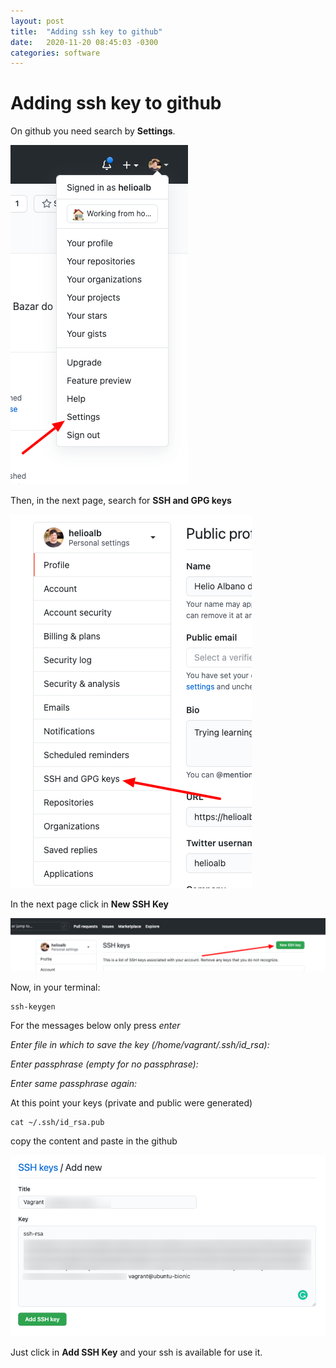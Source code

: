 ```yaml
---
layout: post
title:  "Adding ssh key to github"
date:   2020-11-20 08:45:03 -0300
categories: software
---
```


# Adding ssh key to github

On github you need search by **Settings**.

![Settings](/images/github-ssh/1.png)

Then, in the next page, search for **SSH and GPG keys**

![SSH and GPG keys](/images/github-ssh/2.png)

In the next page click in **New SSH Key**

![New SSH Key](/images/github-ssh/3.png)

Now, in your terminal:

```shell
ssh-keygen
```

For the messages below only press *enter*

_Enter file in which to save the key (/home/vagrant/.ssh/id_rsa):_

_Enter passphrase (empty for no passphrase):_

_Enter same passphrase again:_

At this point your keys (private and public were generated)

```shell
cat ~/.ssh/id_rsa.pub
```

copy the content and paste in the github

![ssh key](/images/github-ssh/4.png)

Just click in **Add SSH Key** and your ssh is available for use it.


